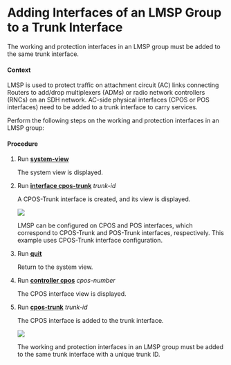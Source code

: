 Adding Interfaces of an LMSP Group to a Trunk Interface
=======================================================

The working and protection interfaces in an LMSP group must be added to the same trunk interface.

#### Context

LMSP is used to protect traffic on attachment circuit (AC) links connecting Routers to add/drop multiplexers (ADMs) or radio network controllers (RNCs) on an SDH network. AC-side physical interfaces (CPOS or POS interfaces) need to be added to a trunk interface to carry services.

Perform the following steps on the working and protection interfaces in an LMSP group:


#### Procedure

1. Run [**system-view**](cmdqueryname=system-view)
   
   
   
   The system view is displayed.
2. Run [**interface cpos-trunk**](cmdqueryname=interface+cpos-trunk) *trunk-id*
   
   
   
   A CPOS-Trunk interface is created, and its view is displayed.
   
   
   
   ![](../../../../public_sys-resources/note_3.0-en-us.png) 
   
   LMSP can be configured on CPOS and POS interfaces, which correspond to CPOS-Trunk and POS-Trunk interfaces, respectively. This example uses CPOS-Trunk interface configuration.
3. Run [**quit**](cmdqueryname=quit)
   
   
   
   Return to the system view.
4. Run [**controller cpos**](cmdqueryname=controller+cpos) *cpos-number*
   
   
   
   The CPOS interface view is displayed.
5. Run [**cpos-trunk**](cmdqueryname=cpos-trunk) *trunk-id*
   
   
   
   The CPOS interface is added to the trunk interface.
   
   
   
   ![](../../../../public_sys-resources/note_3.0-en-us.png) 
   
   The working and protection interfaces in an LMSP group must be added to the same trunk interface with a unique trunk ID.